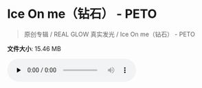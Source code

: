 # Ice On me（钻石） - PETO

> 原创专辑 / REAL GLOW 真实发光 / Ice On me（钻石） - PETO

**文件大小**: 15.46 MB

<audio preload="none" controls><source src="https://file.hsyhx.top/archive/原创专辑/REAL GLOW 真实发光/Ice On me（钻石） - PETO.flac" type="audio/mpeg">🤔 您的浏览器不支持此音频格式</audio>